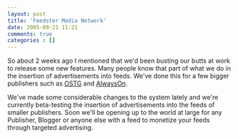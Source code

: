 ```yaml
---
layout: post
title: 'Feedster Media Network'
date: 2005-09-21 11:21
comments: true
categories : []
---  
```


So about 2 weeks ago I mentioned that we'd been busting our butts at work to release some new features. Many people know that part of what we do in the insertion of advertisements into feeds. We've done this for a few bigger publishers such as <a href="http://www.ostg.com">OSTG</a> and <a href="http://www.alwayson-network.com">AlwaysOn</a>.

We've made some considerable changes to the system lately and we're currently beta-testing the insertion of advertisements into the feeds of smaller publishers. Soon we'll be opening up to the world at large for any Publisher, Blogger or anyone else with a feed to monetize your feeds through targeted advertising.



